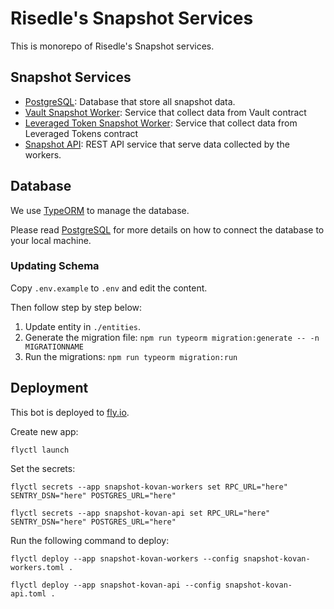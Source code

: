 # Risedle's Snapshot Services

This is monorepo of Risedle's Snapshot services.

## Snapshot Services

-   [PostgreSQL](./postgresql): Database that store all snapshot data.
-   [Vault Snapshot Worker](./vault-snapshot-worker): Service that collect data
    from Vault contract
-   [Leveraged Token Snapshot Worker](./lt-snapshot-worker): Service that
    collect data from Leveraged Tokens contract
-   [Snapshot API](./snapshot-api): REST API service that serve data collected
    by the workers.

## Database

We use [TypeORM](https://typeorm.io/) to manage the database.

Please read [PostgreSQL](./postgresql/README.md) for more details on how to
connect the database to your local machine.

### Updating Schema

Copy `.env.example` to `.env` and edit the content.

Then follow step by step below:

1. Update entity in `./entities`.
2. Generate the migration file:
   `npm run typeorm migration:generate -- -n MIGRATIONNAME`
3. Run the migrations: `npm run typeorm migration:run`

## Deployment

This bot is deployed to [fly.io](https://fly.io/docs/introduction/).

Create new app:

    flyctl launch

Set the secrets:

    flyctl secrets --app snapshot-kovan-workers set RPC_URL="here" SENTRY_DSN="here" POSTGRES_URL="here"

    flyctl secrets --app snapshot-kovan-api set RPC_URL="here" SENTRY_DSN="here" POSTGRES_URL="here"

Run the following command to deploy:

    flyctl deploy --app snapshot-kovan-workers --config snapshot-kovan-workers.toml .

    flyctl deploy --app snapshot-kovan-api --config snapshot-kovan-api.toml .
